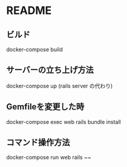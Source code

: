 # README

## ビルド
docker-compose build

## サーバーの立ち上げ方法
docker-compose up (rails server の代わり)

## Gemfileを変更した時
docker-compose exec web rails bundle install

## コマンド操作方法
docker-compose run web rails ~~
